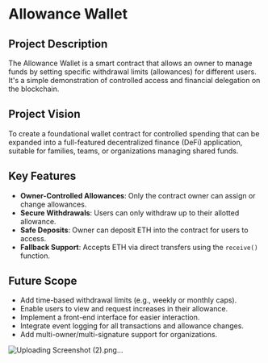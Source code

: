 
# Allowance Wallet

## Project Description
The Allowance Wallet is a smart contract that allows an owner to manage funds by setting specific withdrawal limits (allowances) for different users. It's a simple demonstration of controlled access and financial delegation on the blockchain.

## Project Vision
To create a foundational wallet contract for controlled spending that can be expanded into a full-featured decentralized finance (DeFi) application, suitable for families, teams, or organizations managing shared funds.

## Key Features
- **Owner-Controlled Allowances**: Only the contract owner can assign or change allowances.
- **Secure Withdrawals**: Users can only withdraw up to their allotted allowance.
- **Safe Deposits**: Owner can deposit ETH into the contract for users to access.
- **Fallback Support**: Accepts ETH via direct transfers using the `receive()` function.

## Future Scope
- Add time-based withdrawal limits (e.g., weekly or monthly caps).
- Enable users to view and request increases in their allowance.
- Implement a front-end interface for easier interaction.
- Integrate event logging for all transactions and allowance changes.
- Add multi-owner/multi-signature support for organizations.

![Uploading Screenshot (2).png…]()
